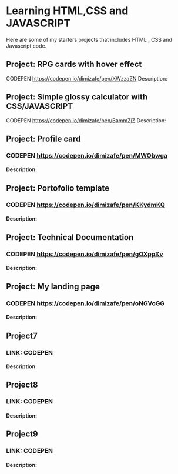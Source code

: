 # Learning HTML,CSS and JAVASCRIPT 

Here are some of my starters projects that includes HTML , CSS and Javascript code.


## Project: RPG cards with hover effect

CODEPEN https://codepen.io/dimizafe/pen/XWzzaZN
Description:


## Project: Simple glossy calculator with CSS/JAVASCRIPT

CODEPEN  https://codepen.io/dimizafe/pen/BammZjZ
Description:

## Project: Profile card

### CODEPEN https://codepen.io/dimizafe/pen/MWObwga
#### Description:

## Project: Portofolio template

### CODEPEN https://codepen.io/dimizafe/pen/KKydmKQ
#### Description:

## Project: Technical Documentation

### CODEPEN https://codepen.io/dimizafe/pen/gOXppXv
#### Description:

## Project: My landing page

### CODEPEN https://codepen.io/dimizafe/pen/oNGVoGG
#### Description:

## Project7

### LINK: CODEPEN
#### Description:

## Project8

### LINK: CODEPEN
#### Description:

## Project9

### LINK: CODEPEN
#### Description:
